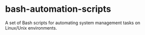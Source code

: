 # bash-automation-scripts
A set of Bash scripts for automating system management tasks on Linux/Unix environments.
